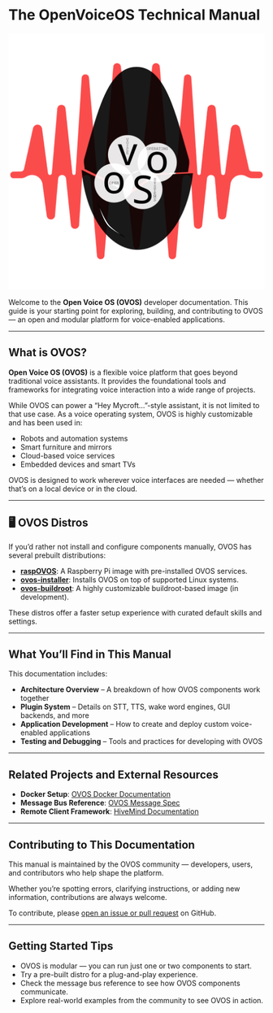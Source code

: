 # The OpenVoiceOS Technical Manual

![](https://github.com/OpenVoiceOS/ovos_assets/blob/master/Logo/ovos-logo-512.png?raw=true)

Welcome to the **Open Voice OS (OVOS)** developer documentation. This guide is your starting point for exploring, building, and contributing to OVOS — an open and modular platform for voice-enabled applications.

---

## What is OVOS?

**Open Voice OS (OVOS)** is a flexible voice platform that goes beyond traditional voice assistants. It provides the foundational tools and frameworks for integrating voice interaction into a wide range of projects.

While OVOS can power a “Hey Mycroft…”-style assistant, it is not limited to that use case. As a voice operating system, OVOS is highly customizable and has been used in:

- Robots and automation systems  
- Smart furniture and mirrors  
- Cloud-based voice services  
- Embedded devices and smart TVs  

OVOS is designed to work wherever voice interfaces are needed — whether that’s on a local device or in the cloud.

---

## 🖥️ OVOS Distros

If you’d rather not install and configure components manually, OVOS has several prebuilt distributions:

- [**raspOVOS**](https://github.com/OpenVoiceOS/raspOVOS): A Raspberry Pi image with pre-installed OVOS services.
- [**ovos-installer**](https://github.com/OpenVoiceOS/ovos-installer): Installs OVOS on top of supported Linux systems.
- [**ovos-buildroot**](https://github.com/OpenVoiceOS/ovos-buildroot): A highly customizable buildroot-based image (in development).

These distros offer a faster setup experience with curated default skills and settings.


---

## What You’ll Find in This Manual

This documentation includes:

- **Architecture Overview** – A breakdown of how OVOS components work together  
- **Plugin System** – Details on STT, TTS, wake word engines, GUI backends, and more  
- **Application Development** – How to create and deploy custom voice-enabled applications  
- **Testing and Debugging** – Tools and practices for developing with OVOS  

---

## Related Projects and External Resources

- **Docker Setup**: [OVOS Docker Documentation](https://openvoiceos.github.io/ovos-docker/)
- **Message Bus Reference**: [OVOS Message Spec](https://openvoiceos.github.io/message_spec/)
- **Remote Client Framework**: [HiveMind Documentation](https://jarbashivemind.github.io/HiveMind-community-docs/)

---

## Contributing to This Documentation

This manual is maintained by the OVOS community — developers, users, and contributors who help shape the platform.

Whether you’re spotting errors, clarifying instructions, or adding new information, contributions are always welcome.

To contribute, please [open an issue or pull request](https://github.com/OpenVoiceOS/ovos-technical-manual) on GitHub.

---

## Getting Started Tips

- OVOS is modular — you can run just one or two components to start.
- Try a pre-built distro for a plug-and-play experience.
- Check the message bus reference to see how OVOS components communicate.
- Explore real-world examples from the community to see OVOS in action.
